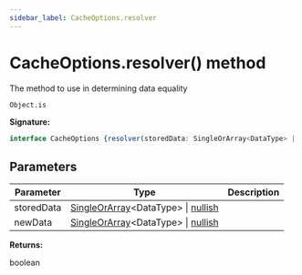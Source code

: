 ```yaml
---
sidebar_label: CacheOptions.resolver
---
```

# CacheOptions.resolver() method

The method to use in determining data equality

 `Object.is`

**Signature:**

```typescript
interface CacheOptions {resolver(storedData: SingleOrArray<DataType> | nullish, newData: SingleOrArray<DataType> | nullish): boolean;}
```

## Parameters

|  Parameter | Type | Description |
|  --- | --- | --- |
|  storedData | [SingleOrArray](./ts-japi.singleorarray.md)&lt;DataType&gt; \| [nullish](./ts-japi.nullish.md) |  |
|  newData | [SingleOrArray](./ts-japi.singleorarray.md)&lt;DataType&gt; \| [nullish](./ts-japi.nullish.md) |  |

**Returns:**

boolean

